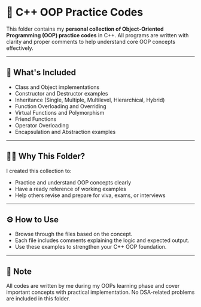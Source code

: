 
# 🧱 C++ OOP Practice Codes

This folder contains my **personal collection of Object-Oriented Programming (OOP) practice codes** in C++. All programs are written with clarity and proper comments to help understand core OOP concepts effectively.

---

## 🎯 What's Included

- Class and Object implementations  
- Constructor and Destructor examples  
- Inheritance (Single, Multiple, Multilevel, Hierarchical, Hybrid)  
- Function Overloading and Overriding  
- Virtual Functions and Polymorphism  
- Friend Functions  
- Operator Overloading  
- Encapsulation and Abstraction examples  

---

## 🧑‍💻 Why This Folder?

I created this collection to:

- Practice and understand OOP concepts clearly  
- Have a ready reference of working examples  
- Help others revise and prepare for viva, exams, or interviews

---

## ⚙️ How to Use

- Browse through the files based on the concept.
- Each file includes comments explaining the logic and expected output.
- Use these examples to strengthen your C++ OOP foundation.

---

## 🙌 Note

All codes are written by me during my OOPs learning phase and cover important concepts with practical implementation. No DSA-related problems are included in this folder.
